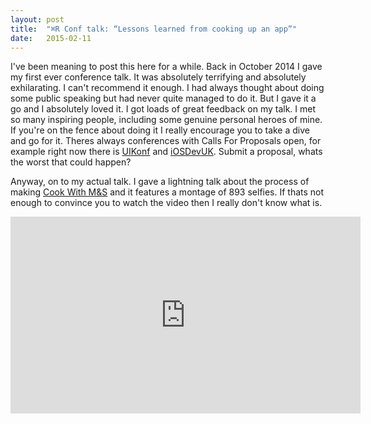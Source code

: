 ```yaml
---
layout: post
title:  "⌘R Conf talk: “Lessons learned from cooking up an app”"
date:   2015-02-11
---
```


I've been meaning to post this here for a while. Back in October 2014 I gave my first ever conference talk. It was absolutely terrifying and absolutely exhilarating. I can't recommend it enough. I had always thought about doing some public speaking but had never quite managed to do it. But I gave it a go and I absolutely loved it. I got loads of great feedback on my talk. I met so many inspiring people, including some genuine personal heroes of mine. If you're on the fence about doing it I really encourage you to take a dive and go for it. Theres always conferences with Calls For Proposals open, for example right now there is [UIKonf](http://cfp.uikonf.com) and [iOSDevUK](https://twitter.com/iosdevuk/status/420279977469575169). Submit a proposal, whats the worst that could happen?

Anyway, on to my actual talk. I gave a lightning talk about the process of making [Cook With M&S](http://cookwithmands.com) and it features a montage of 893 selfies. If thats not enough to convince you to watch the video then I really don't know what is.

<iframe width="560" height="315" src="https://www.youtube.com/embed/sMiE65xPH84" frameborder="0" allowfullscreen></iframe>